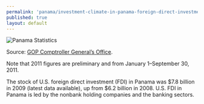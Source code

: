 ```yaml
--- 
permalink: 'panama/investment-climate-in-panama-foreign-direct-investment-statistics.html' 
published: true 
layout: default
---
```

![Panama Statistics](../images/panamastatistics.png)



Source: [GOP Comptroller General’s Office](http://www.contraloria.gob.pa/).



Note that 2011 figures are preliminary and from January 1–September 30, 2011.



The stock of U.S. foreign direct investment (FDI) in Panama was $7.8 billion in 2009 (latest data available), up from $6.2 billion in 2008. U.S. FDI in Panama is led by the nonbank holding companies and the banking sectors.

